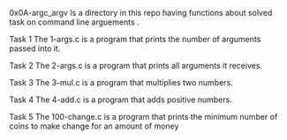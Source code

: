 0x0A-argc_argv
Is a directory in this repo having functions about solved task on command line arguements .

Task 1
 The 1-args.c is a program that prints the number of arguments passed into it. 

Task 2 
The 2-args.c is a program that prints all arguments it receives. 

Task 3
The 3-mul.c is a program that multiplies two numbers.

Task 4
 The 4-add.c is a program that adds positive numbers. 

Task 5
The 100-change.c is a program that prints the minimum number of coins to make change for an amount of money

